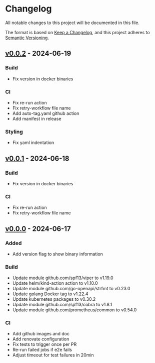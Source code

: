 # Changelog

All notable changes to this project will be documented in this file.

The format is based on [Keep a Changelog](https://keepachangelog.com/en/1.0.0/),
and this project adheres to [Semantic Versioning](https://semver.org/spec/v2.0.0.html).

## [v0.0.2](https://github.com/trustyou/kured-alert-silencer/tree/v0.0.2) - 2024-06-19

### Build

* Fix version in docker binaries

### CI

* Fix re-run action
* Fix retry-workflow file name
* Add auto-tag.yaml github action
* Add manifest in release

### Styling

* Fix yaml indentation

## [v0.0.1](https://github.com/trustyou/kured-alert-silencer/tree/v0.0.1) - 2024-06-18

### Build

* Fix version in docker binaries

### CI

* Fix re-run action
* Fix retry-workflow file name

## [v0.0.0](https://github.com/trustyou/kured-alert-silencer/tree/v0.0.0) - 2024-06-17

### Added

* Add version flag to show binary information

### Build

* Update module github.com/spf13/viper to v1.19.0
* Update helm/kind-action action to v1.10.0
* Update module github.com/go-openapi/strfmt to v0.23.0
* Update golang Docker tag to v1.22.4
* Update kubernetes packages to v0.30.2
* Update module github.com/spf13/cobra to v1.8.1
* Update module github.com/prometheus/common to v0.54.0

### CI

* Add github images and doc
* Add renovate configuration
* Fix tests to trigger once per PR
* Re-run failed jobs if e2e fails
* Adjust timeout for test failures in 20min
